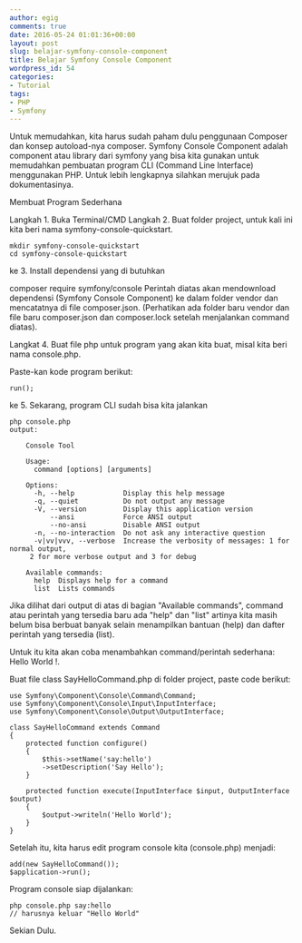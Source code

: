 ```yaml
---
author: egig
comments: true
date: 2016-05-24 01:01:36+00:00
layout: post
slug: belajar-symfony-console-component
title: Belajar Symfony Console Component
wordpress_id: 54
categories:
- Tutorial
tags:
- PHP
- Symfony
---
```


Untuk memudahkan, kita harus sudah paham dulu penggunaan Composer dan konsep autoload-nya composer.
Symfony Console Component adalah component atau library dari symfony yang bisa kita gunakan untuk memudahkan pembuatan program CLI (Command Line Interface) menggunakan PHP. Untuk lebih lengkapnya silahkan merujuk pada dokumentasinya.
<!-- more -->


Membuat Program Sederhana

Langkah 1. Buka Terminal/CMD
Langkah 2. Buat folder project, untuk kali ini kita beri nama symfony-console-quickstart.


    
    
    mkdir symfony-console-quickstart
    cd symfony-console-quickstart
    



ke 3. Install dependensi yang di butuhkan

composer require symfony/console
Perintah diatas akan mendownload dependensi (Symfony Console Component) ke dalam folder vendor dan mencatatnya di file composer.json. (Perhatikan ada folder baru vendor dan file baru composer.json dan composer.lock setelah menjalankan command diatas).

Langkat 4. Buat file php untuk program yang akan kita buat, misal kita beri nama console.php.

Paste-kan kode program berikut:


    
    
    run();
    



ke 5. Sekarang, program CLI sudah bisa kita jalankan


    
    
    php console.php
    output:
    
        Console Tool
    
        Usage:
          command [options] [arguments]
    
        Options:
          -h, --help            Display this help message
          -q, --quiet           Do not output any message
          -V, --version         Display this application version
              --ansi            Force ANSI output
              --no-ansi         Disable ANSI output
          -n, --no-interaction  Do not ask any interactive question
          -v|vv|vvv, --verbose  Increase the verbosity of messages: 1 for normal output,
         2 for more verbose output and 3 for debug
    
        Available commands:
          help  Displays help for a command
          list  Lists commands
    



Jika dilihat dari output di atas di bagian "Available commands", command atau perintah yang tersedia baru ada "help" dan "list" artinya kita masih belum bisa berbuat banyak selain menampilkan bantuan (help) dan dafter perintah yang tersedia (list).

Untuk itu kita akan coba menambahkan command/perintah sederhana: Hello World !.

Buat file class SayHelloCommand.php di folder project, paste code berikut:


    
    
    use Symfony\Component\Console\Command\Command;
    use Symfony\Component\Console\Input\InputInterface;
    use Symfony\Component\Console\Output\OutputInterface;
    
    class SayHelloCommand extends Command
    {
        protected function configure()
        {
            $this->setName('say:hello')
            ->setDescription('Say Hello');
        }
    
        protected function execute(InputInterface $input, OutputInterface $output)
        {
            $output->writeln('Hello World');
        }
    }
    



Setelah itu, kita harus edit program console kita (console.php) menjadi:


    
    
    add(new SayHelloCommand());
    $application->run();
    



Program console siap dijalankan:


    
    
    php console.php say:hello
    // harusnya keluar "Hello World"
    



Sekian Dulu.
